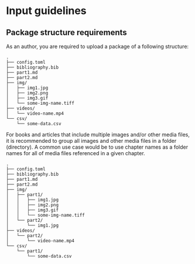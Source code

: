# Input guidelines

## Package structure requirements

As an author, you are required to upload a package of a following structure:

```
.
├── config.toml
├── bibliography.bib
├── part1.md
├── part2.md
├── img/
│   ├── img1.jpg
│   ├── img2.png
│   ├── img3.gif
│   └── some-img-name.tiff
├── videos/
│   └── video-name.mp4
└── csv/
    └── some-data.csv
```

For books and articles that include multiple images and/or other media files, it is recommended to group all images and other media files in a folder (directory). A common use case would be to use chapter names as a folder names for all of media files referenced in a given chapter.

```
.
├── config.toml
├── bibliography.bib
├── part1.md
├── part2.md
├── img/
│   ├── part1/
│   │   ├── img1.jpg
│   │   ├── img2.png
│   │   ├── img3.gif
│   │   └── some-img-name.tiff
│   └── part2/
│       └── img1.jpg
├── videos/
│   └── part2/
│       └── video-name.mp4
└── csv/
    └── part1/
        └── some-data.csv
```
